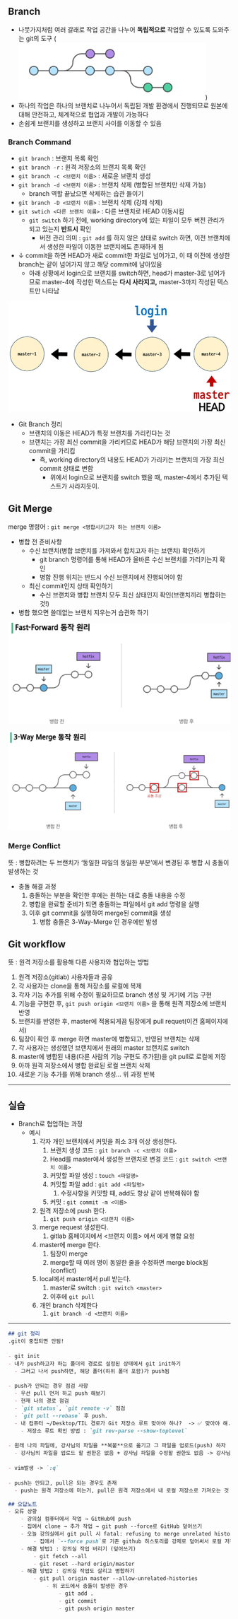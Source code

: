 ## Branch

- 나뭇가지처럼 여러 갈래로 작업 공간을 나누어 **독립적으로** 작업할 수 있도록 도와주는 git의 도구 (![alt text](image.png))
- 하나의 작업은 하나의 브랜치로 나누어서 독립된 개발 환경에서 진행되므로 원본에 대해 안전하고, 체계적으로 협업과 개발이 가능하다
- 손쉽게 브랜치를 생성하고 브랜치 사이를 이동할 수 있음

### Branch Command

- `git branch` : 브랜치 목록 확인
- `git branch -r` : 원격 저장소의 브랜치 목록 확인
- `git branch -c <브랜치 이름>` : 새로운 브랜치 생성
- `git branch -d <브랜치 이름>` : 브랜치 삭제 (병합된 브랜치만 삭제 가능)
    - branch 역할 끝났으면 삭제하는 습관 들이기
- `git branch -D <브랜치 이름>` : 브랜치 삭제 (강제 삭제)
- `git swtich <다른 브랜치 이름>` : 다른 브랜치로 HEAD 이동시킴
    - `git switch` 하기 전에, working directory에 있는 파일이 모두 버전 관리가 되고 있는지 **반드시** 확인
        - 버전 관리 의미 : `git add` 를 하지 않은 상태로 switch 하면, 이전 브랜치에서 생성한 파일이 이동한 브랜치에도 존재하게 됨
- ↓ commit을 하면 HEAD가 새로 commit한 파일로 넘어가고, 이 때 이전에 생성한 branch는 같이 넘어가지 않고 해당 commit에 남아있음
    - 아래 상황에서 login으로 브랜치를 switch하면, head가 master-3로 넘어가므로 master-4에 작성한 텍스트는 **다시 사라지고,** master-3까지 작성된 텍스트만 나타남

![alt text](image-1.png)

- Git Branch 정리
    - 브랜치의 이동은 HEAD가 특정 브랜치를 가리킨다는 것
    - 브랜치는 가장 최신 commit을 가리키므로 HEAD가 해당 브랜치의 가장 최신 commit을 가리킴
        - 즉, working directory의 내용도 HEAD가 가리키는 브랜치의 가장 최신 commit 상태로 변함
            - 위에서 login으로 브랜치를 switch 했을 때, master-4에서 추가된 텍스트가 사라지듯이.

## Git Merge

merge 명령어 : `git merge <병합시키고자 하는 브랜치 이름>`

- 병합 전 준비사항
    - 수신 브랜치(병합 브랜치를 가져와서 합치고자 하는 브랜치) 확인하기
        - git branch 명령어를 통해 HEAD가 올바른 수신 브랜치를 가리키는지 확인
        - 병합 진행 위치는 반드시 수신 브랜치에서 진행되어야 함
    - 최신 commit인지 상태 확인하기
        - 수신 브랜치와 병합 브랜치 모두 최신 상태인지 확인(브랜치끼리 병합하는 것!)
- 병합 했으면 쓸데없는 브랜치 지우는거 습관화 하기

![alt text](image-2.png)

![alt text](image-3.png)

### Merge Conflict

뜻 : 병합하려는 두 브랜치가 ‘동일한 파일의 동일한 부분’에서 변경된 후 병합 시 충돌이 발생하는 것

- 충돌 해결 과정
    1. 충돌하는 부분을 확인한 후에는 원하는 대로 충돌 내용을 수정
    2. 병합을 완료할 준비가 되면 충돌하는 파일에서 git add 명령을 실행
    3. 이후 git commit을 실행하여 merge된 commit을 생성
        1. 병합 충돌은 3-Way-Merge 인 경우에만 발생

## Git workflow

뜻 : 원격 저장소를 활용해 다른 사용자와 협업하는 방법

1. 원격 저장소(gitlab) 사용자들과 공유
2. 각 사용자는 clone을 통해 저장소를 로컬에 복제
3. 각자 기능 추가를 위해 수정이 필요하므로 branch 생성 및 거기에 기능 구현
4. 기능을 구현한 후, `git push origin <브랜치 이름>` 을 통해 원격 저장소에 브랜치 반영
5. 브랜치를 반영한 후, master에 적용되게끔 팀장에게 pull requet(이건 홈페이지에서)
6. 팀장이 확인 후 merge 하면 master에 병합되고, 반영된 브랜치는 삭제
7. 각 사용자는 생성했던 브랜치에서 원래의 master 브랜치로 switch 
8. master에 병합된 내용(다른 사람의 기능 구현도 추가된)을 git pull로 로컬에 저장
9. 아까 원격 저장소에서 병합 완료된 로컬 브랜치 삭제
10. 새로운 기능 추가를 위해 branch 생성… 위 과정 반복

---

## 실습

- Branch로 협업하는 과정
    - 예시
        1. 각자 개인 브랜치에서 커밋을 최소 3개 이상 생성한다.
            1. 브랜치 생성 코드 : `git branch -c <브랜치 이름>`
            2. Head를 master에서 생성한 브랜치로 변경 코드 : `git switch <브랜치 이름>`
            3. 커밋할 파일 생성 : `touch <파일명>`
            4. 커밋할 파일 add : `git add <파일명>` 
                1. 수정사항을 커밋할 때, add도 항상 같이 반복해줘야 함
            5. 커밋 : `git commit -m <이름>`
        2. 원격 저장소에 push 한다.
            1. `git push origin <브랜치 이름>`
        3. merge request 생성한다.
            1. gitlab 홈페이지에서 <브랜치 이름> 에서 <master>에게 병합 요청
        4. master에 merge 한다.
            1. 팀장이 merge
            2. merge할 때 여러 명이 동일한 줄을 수정하면 merge block됨 (conflict)
        5. local에서 master에서 pull 받는다.
            1. master로 switch : `git switch <master>`
            2. 이후에 `git pull`
        6. 개인 branch 삭제한다
            1. `git branch -d <브랜치 이름>`

---

```markdown
## git 정리
.git이 중첩되면 안됨!

- git init 
- 내가 push하고자 하는 폴더의 경로로 설정된 상태에서 git init하기
  - 그러고 나서 push하면, 해당 폴더(하위 폴더 포함)가 push됨 

- push가 안되는 경우 점검 사항
  - 우선 pull 먼저 하고 push 해보기
  - 현재 나의 경로 점검
  - `git status`, `git remote -v` 점검
  - `git pull --rebase` 후 push.
  - 내 컴퓨터 ~/Desktop/TIL 경로가 Git 저장소 루트 맞아야 하나?	-> ✅ 맞아야 해. 그래야 저장소 전체를 pull/push할 수 있어
    - 저장소 루트 확인 방법 : `git rev-parse --show-toplevel`

- 원래 나의 파일에, 강사님의 파일을 **복붙**으로 옮기고 그 파일을 업로드(push) 하자
  - 강사님의 파일을 업로드 할 권한은 없음 + 강사님 파일을 수정할 권한도 없음 -> 강사님 파일을 내 파일로 복붙하고, 내 파일에서 수정 진행하기

- vim발생 -> `:q`

- push는 안되고, pull은 되는 경우도 존재
  - push는 원격 저장소에 미는거, pull은 원격 저장소에서 내 로컬 저장소로 가져오는 것
```


```markdown
## 오답노트
- 오류 상황
    - 강의실 컴퓨터에서 작업 → GitHub에 push
    - 집에서 clone → 추가 작업 → git push --force로 GitHub 덮어쓰기
    - 오늘 강의실에서 git pull 시 fatal: refusing to merge unrelated histories 오류 발생
        - 집에서 `--force push`로 기존 github 히스토리를 강제로 덮어써서 로컬 저장소와 원격 저장소의 커밋 히스토리가 달라져서 생긴 오류
    - 해결 방법1 : 강의실 작업 버리기 (덮어쓰기)
        - git fetch --all
        - git reset --hard origin/master
    - 해결 방법2 : 강의실 작업도 살리고 병합하기
        - git pull origin master --allow-unrelated-histories
            - 위 코드에서 충돌이 발생한 경우
                - git add .
                - git commit
                - git push origin master
```                


